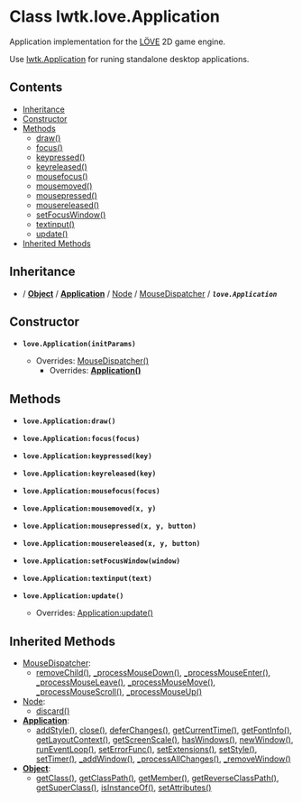 # Class lwtk.love.Application

Application implementation for the [LÖVE](https://love2d.org/) 2D game engine.

Use [lwtk.Application](../../lwtk/Application.md) for runing standalone desktop applications.

## Contents

   * [Inheritance](#inheritance)
   * [Constructor](#constructor)
   * [Methods](#methods)
      * [draw()](#.draw)
      * [focus()](#.focus)
      * [keypressed()](#.keypressed)
      * [keyreleased()](#.keyreleased)
      * [mousefocus()](#.mousefocus)
      * [mousemoved()](#.mousemoved)
      * [mousepressed()](#.mousepressed)
      * [mousereleased()](#.mousereleased)
      * [setFocusWindow()](#.setFocusWindow)
      * [textinput()](#.textinput)
      * [update()](#.update)
   * [Inherited Methods](#inherited-methods)


## Inheritance
   *  / **[Object](../../lwtk/Object.md#inheritance)** / **[Application](../../lwtk/Application.md#inheritance)** / [Node](../../lwtk/Node.md#inheritance) / [MouseDispatcher](../../lwtk/MouseDispatcher.md#inheritance) / _**`love.Application`**_

## Constructor
   * <span id=".new">**`love.Application(initParams)`**</span>

        * Overrides: [MouseDispatcher()](../../lwtk/MouseDispatcher.md#constructor)
             * Overrides: **[Application()](../../lwtk/Application.md#constructor)**



## Methods
   * <span id=".draw">**`love.Application:draw()`**</span>


   * <span id=".focus">**`love.Application:focus(focus)`**</span>


   * <span id=".keypressed">**`love.Application:keypressed(key)`**</span>


   * <span id=".keyreleased">**`love.Application:keyreleased(key)`**</span>


   * <span id=".mousefocus">**`love.Application:mousefocus(focus)`**</span>


   * <span id=".mousemoved">**`love.Application:mousemoved(x, y)`**</span>


   * <span id=".mousepressed">**`love.Application:mousepressed(x, y, button)`**</span>


   * <span id=".mousereleased">**`love.Application:mousereleased(x, y, button)`**</span>


   * <span id=".setFocusWindow">**`love.Application:setFocusWindow(window)`**</span>


   * <span id=".textinput">**`love.Application:textinput(text)`**</span>


   * <span id=".update">**`love.Application:update()`**</span>

        * Overrides: [Application:update()](../../lwtk/Application.md#.update)



## Inherited Methods
   * [MouseDispatcher](../../lwtk/MouseDispatcher.md):
      * [removeChild()](../../lwtk/MouseDispatcher.md#.removeChild), [_processMouseDown()](../../lwtk/MouseDispatcher.md#._processMouseDown), [_processMouseEnter()](../../lwtk/MouseDispatcher.md#._processMouseEnter), [_processMouseLeave()](../../lwtk/MouseDispatcher.md#._processMouseLeave), [_processMouseMove()](../../lwtk/MouseDispatcher.md#._processMouseMove), [_processMouseScroll()](../../lwtk/MouseDispatcher.md#._processMouseScroll), [_processMouseUp()](../../lwtk/MouseDispatcher.md#._processMouseUp)
   * [Node](../../lwtk/Node.md):
      * [discard()](../../lwtk/Node.md#.discard)
   * **[Application](../../lwtk/Application.md)**:
      * [addStyle()](../../lwtk/Application.md#.addStyle), [close()](../../lwtk/Application.md#.close), [deferChanges()](../../lwtk/Application.md#.deferChanges), [getCurrentTime()](../../lwtk/Application.md#.getCurrentTime), [getFontInfo()](../../lwtk/Application.md#.getFontInfo), [getLayoutContext()](../../lwtk/Application.md#.getLayoutContext), [getScreenScale()](../../lwtk/Application.md#.getScreenScale), [hasWindows()](../../lwtk/Application.md#.hasWindows), [newWindow()](../../lwtk/Application.md#.newWindow), [runEventLoop()](../../lwtk/Application.md#.runEventLoop), [setErrorFunc()](../../lwtk/Application.md#.setErrorFunc), [setExtensions()](../../lwtk/Application.md#.setExtensions), [setStyle()](../../lwtk/Application.md#.setStyle), [setTimer()](../../lwtk/Application.md#.setTimer), [_addWindow()](../../lwtk/Application.md#._addWindow), [_processAllChanges()](../../lwtk/Application.md#._processAllChanges), [_removeWindow()](../../lwtk/Application.md#._removeWindow)
   * **[Object](../../lwtk/Object.md)**:
      * [getClass()](../../lwtk/Object.md#.getClass), [getClassPath()](../../lwtk/Object.md#.getClassPath), [getMember()](../../lwtk/Object.md#.getMember), [getReverseClassPath()](../../lwtk/Object.md#.getReverseClassPath), [getSuperClass()](../../lwtk/Object.md#.getSuperClass), [isInstanceOf()](../../lwtk/Object.md#.isInstanceOf), [setAttributes()](../../lwtk/Object.md#.setAttributes)
